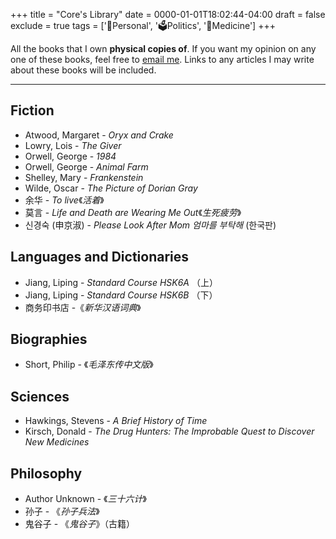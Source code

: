 +++
title = "Core's Library"
date = 0000-01-01T18:02:44-04:00
draft = false
exclude = true
tags = ['🧑Personal', '🗳️Politics', '💊Medicine']
+++

All the books that I own **physical copies of**. If you want my opinion on any one of these books, feel free to [email me](/contact). Links to any articles I may write about these books will be included.

***

## Fiction
- Atwood, Margaret - *Oryx and Crake*
- Lowry, Lois - *The Giver*
- Orwell, George - *1984*
- Orwell, George - *Animal Farm*
- Shelley, Mary - *Frankenstein*
- Wilde, Oscar - *The Picture of Dorian Gray*
- 余华 - *To live*《*活着*》
- 莫言 - *Life and Death are Wearing Me Out*《*生死疲劳*》
- 신경숙 (申京淑) - *Please Look After Mom 엄마를 부탁해* (한국판)

## Languages and Dictionaries
- Jiang, Liping - *Standard Course HSK6A* （上）
- Jiang, Liping - *Standard Course HSK6B* （下）
- 商务印书店 -《*新华汉语词典*》

## Biographies
- Short, Philip - 《*毛泽东传中文版*》

## Sciences
- Hawkings, Stevens - *A Brief History of Time*
- Kirsch, Donald - *The Drug Hunters: The Improbable Quest to Discover New Medicines*

## Philosophy
- Author Unknown - 《*三十六计*》
- 孙子 - 《*孙子兵法*》
- 鬼谷子 - 《*鬼谷子*》（古籍）